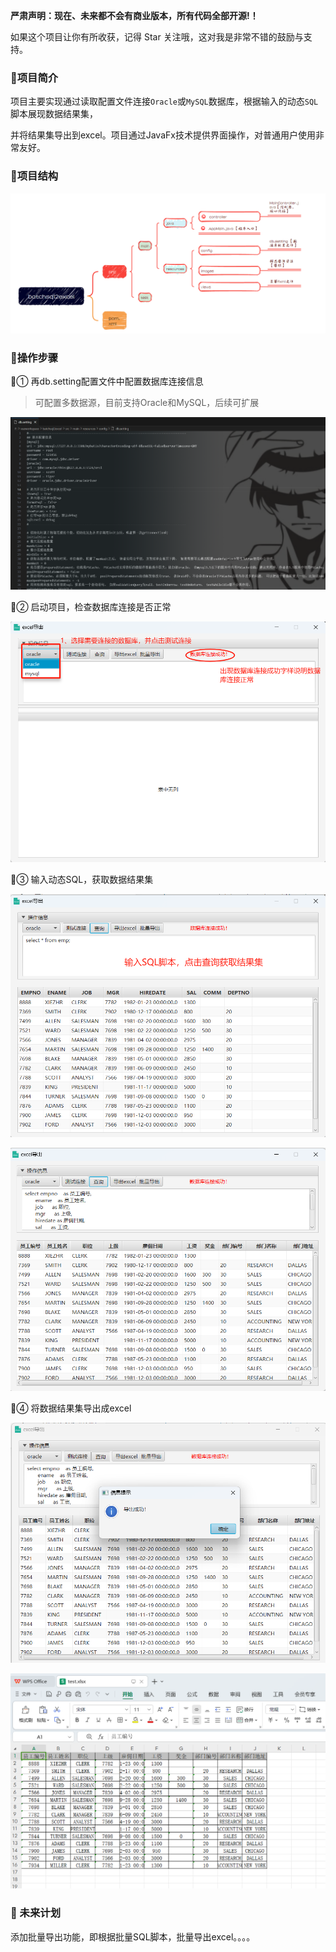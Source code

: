**严肃声明：现在、未来都不会有商业版本，所有代码全部开源!！**

如果这个项目让你有所收获，记得 Star 关注哦，这对我是非常不错的鼓励与支持。

### 🍉项目简介

项目主要实现通过读取配置文件连接`Oracle`或`MySQL`数据库，根据输入的动态`SQL`脚本展现数据结果集，

并将结果集导出到excel。项目通过JavaFx技术提供界面操作，对普通用户使用非常友好。

### 🍊项目结构

![image-20240220212407121](imgs/image-20240220212407121.png)



### 🍋操作步骤

🍓① 再db.setting配置文件中配置数据库连接信息

> 可配置多数据源，目前支持Oracle和MySQL，后续可扩展

![image-20240220213139957](imgs/image-20240220213139957.png)

🍓② 启动项目，检查数据库连接是否正常

![image-20240220213601681](imgs/image-20240220213601681.png)

🍓③ 输入动态SQL，获取数据结果集

![image-20240220213733603](imgs/image-20240220213733603.png)



![image-20240220214213896](imgs/image-20240220214213896.png)

🍓④ 将数据结果集导出成excel

![image-20240220214251176](imgs/image-20240220214251176.png)

![image-20240220214354719](imgs/image-20240220214354719.png)



 ### 🍅 未来计划

添加批量导出功能，即根据批量SQL脚本，批量导出excel。。。。
